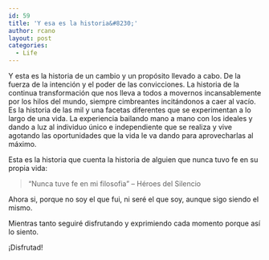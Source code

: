 ```yaml
---
id: 59
title: 'Y esa es la historia&#8230;'
author: rcano
layout: post
categories:
  - Life
---
```

<div style="clear: both; text-align: center;">
</div>

Y esta es la historia de un cambio y un propósito llevado a cabo. De la fuerza de la intención y el poder de las convicciones. La historia de la continua transformación que nos lleva a todos a movernos incansablemente por los hilos del mundo, siempre cimbreantes incitándonos a caer al vacío. Es la historia de las mil y una facetas diferentes que se experimentan a lo largo de una vida. La experiencia bailando mano a mano con los ideales y dando a luz al individuo único e independiente que se realiza y vive agotando las oportunidades que la vida le va dando para aprovecharlas al máximo.

Esta es la historia que cuenta la historia de alguien que nunca tuvo fe en su propia vida:

> &#8220;Nunca tuve fe en mi filosofia&#8221; &#8211; Héroes del Silencio

Ahora si, porque no soy el que fui, ni seré el que soy, aunque sigo siendo el mismo.

Mientras tanto seguiré disfrutando y exprimiendo cada momento porque así lo siento.

¡Disfrutad!
